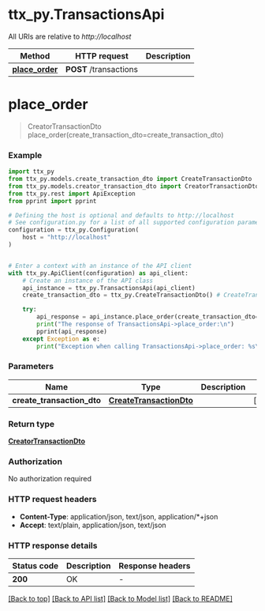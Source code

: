 # ttx_py.TransactionsApi

All URIs are relative to *http://localhost*

Method | HTTP request | Description
------------- | ------------- | -------------
[**place_order**](TransactionsApi.md#place_order) | **POST** /transactions | 


# **place_order**
> CreatorTransactionDto place_order(create_transaction_dto=create_transaction_dto)

### Example


```python
import ttx_py
from ttx_py.models.create_transaction_dto import CreateTransactionDto
from ttx_py.models.creator_transaction_dto import CreatorTransactionDto
from ttx_py.rest import ApiException
from pprint import pprint

# Defining the host is optional and defaults to http://localhost
# See configuration.py for a list of all supported configuration parameters.
configuration = ttx_py.Configuration(
    host = "http://localhost"
)


# Enter a context with an instance of the API client
with ttx_py.ApiClient(configuration) as api_client:
    # Create an instance of the API class
    api_instance = ttx_py.TransactionsApi(api_client)
    create_transaction_dto = ttx_py.CreateTransactionDto() # CreateTransactionDto |  (optional)

    try:
        api_response = api_instance.place_order(create_transaction_dto=create_transaction_dto)
        print("The response of TransactionsApi->place_order:\n")
        pprint(api_response)
    except Exception as e:
        print("Exception when calling TransactionsApi->place_order: %s\n" % e)
```



### Parameters


Name | Type | Description  | Notes
------------- | ------------- | ------------- | -------------
 **create_transaction_dto** | [**CreateTransactionDto**](CreateTransactionDto.md)|  | [optional] 

### Return type

[**CreatorTransactionDto**](CreatorTransactionDto.md)

### Authorization

No authorization required

### HTTP request headers

 - **Content-Type**: application/json, text/json, application/*+json
 - **Accept**: text/plain, application/json, text/json

### HTTP response details

| Status code | Description | Response headers |
|-------------|-------------|------------------|
**200** | OK |  -  |

[[Back to top]](#) [[Back to API list]](../README.md#documentation-for-api-endpoints) [[Back to Model list]](../README.md#documentation-for-models) [[Back to README]](../README.md)

